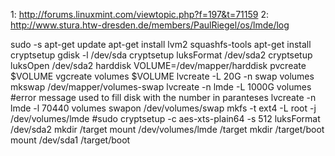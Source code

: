 1: http://forums.linuxmint.com/viewtopic.php?f=197&t=71159
2: http://www.stura.htw-dresden.de/members/PaulRiegel/os/lmde/log

sudo -s
apt-get update
apt-get install lvm2 squashfs-tools
apt-get install cryptsetup
gdisk -l /dev/sda
cryptsetup luksFormat /dev/sda2
cryptsetup luksOpen /dev/sda2 harddisk
VOLUME=/dev/mapper/harddisk
pvcreate $VOLUME
vgcreate volumes $VOLUME
lvcreate -L 20G -n swap volumes
mkswap /dev/mapper/volumes-swap 
lvcreate -n lmde -L 1000G volumes
#error message used to fill disk with the number in paranteses
lvcreate -n lmde -l 70440 volumes
swapon /dev/volumes/swap
mkfs -t ext4 -L root -j /dev/volumes/lmde
#sudo cryptsetup -c aes-xts-plain64 -s 512 luksFormat /dev/sda2
mkdir /target
mount /dev/volumes/lmde /target
mkdir /target/boot
mount /dev/sda1 /target/boot
